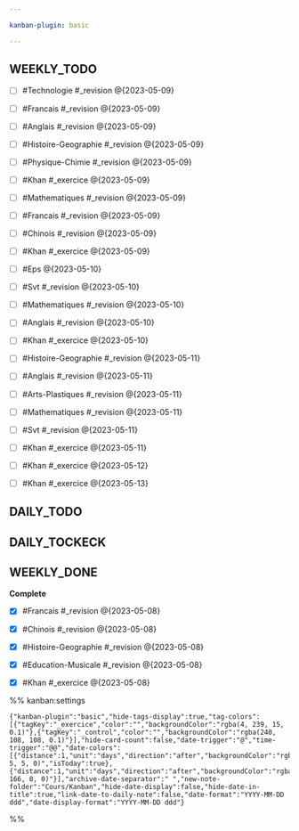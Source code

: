 ```yaml
---

kanban-plugin: basic

---
```


## WEEKLY_TODO

- [ ] #Technologie #_revision @{2023-05-09}
- [ ] #Francais #_revision @{2023-05-09}
- [ ] #Anglais  #_revision @{2023-05-09}
- [ ] #Histoire-Geographie  #_revision @{2023-05-09}
- [ ] #Physique-Chimie #_revision @{2023-05-09}
- [ ] #Khan #_exercice @{2023-05-09}
- [ ] #Mathematiques  #_revision @{2023-05-09}
- [ ] #Francais  #_revision @{2023-05-09}
- [ ] #Chinois #_revision @{2023-05-09}
- [ ] #Khan #_exercice @{2023-05-09}
- [ ] #Eps  @{2023-05-10}
- [ ] #Svt  #_revision @{2023-05-10}
- [ ] #Mathematiques #_revision @{2023-05-10}
- [ ] #Anglais #_revision @{2023-05-10}
- [ ] #Khan #_exercice @{2023-05-10}
- [ ] #Histoire-Geographie  #_revision @{2023-05-11}
- [ ] #Anglais  #_revision @{2023-05-11}
- [ ] #Arts-Plastiques  #_revision @{2023-05-11}
- [ ] #Mathematiques  #_revision @{2023-05-11}
- [ ] #Svt  #_revision @{2023-05-11}
- [ ] #Khan #_exercice @{2023-05-11}
- [ ] #Khan #_exercice @{2023-05-12}
- [ ] #Khan #_exercice @{2023-05-13}


## DAILY_TODO



## DAILY_TOCKECK



## WEEKLY_DONE

**Complete**
- [x] #Francais #_revision @{2023-05-08}
- [x] #Chinois #_revision  @{2023-05-08}
- [x] #Histoire-Geographie #_revision  @{2023-05-08}
- [x] #Education-Musicale #_revision @{2023-05-08}
- [x] #Khan #_exercice @{2023-05-08}




%% kanban:settings
```
{"kanban-plugin":"basic","hide-tags-display":true,"tag-colors":[{"tagKey":"_exercice","color":"","backgroundColor":"rgba(4, 239, 15, 0.1)"},{"tagKey":"_control","color":"","backgroundColor":"rgba(240, 108, 108, 0.1)"}],"hide-card-count":false,"date-trigger":"@","time-trigger":"@@","date-colors":[{"distance":1,"unit":"days","direction":"after","backgroundColor":"rgba(242, 5, 5, 0)","isToday":true},{"distance":1,"unit":"days","direction":"after","backgroundColor":"rgba(251, 166, 8, 0)"}],"archive-date-separator":" ","new-note-folder":"Cours/Kanban","hide-date-display":false,"hide-date-in-title":true,"link-date-to-daily-note":false,"date-format":"YYYY-MM-DD ddd","date-display-format":"YYYY-MM-DD ddd"}
```
%%